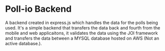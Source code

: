 # Poll-io Backend

A backend created in express.js which handles the data for the polls being used. It's a simple backend that transfers the data back and fourth from the mobile and web applicaitons, it validates the data using the JOI framework and transfers the data between a MYSQL database hosted on AWS (Not an active database.).
